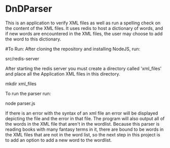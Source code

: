 # DnDParser

This is an application to verify XML files as well as run a spelling check on the content of the XML files. It uses redis to host a dictionary of words, and if new words are encountered in the XML files, the user may choose to add the word to this dictionary. 

#To Run:
After cloning the repository and installing NodeJS, run:

  src/redis-server

After starting the redis server you must create a directory called 'xml_files' and place all the Application XML files in this directory.

  mkdir xml_files

To run the parser run:

  node parser.js
  
If there is an error with the syntax of an xml file an error will be displayed depicting the file and the error in that file. The program will also output all of the words in the XML file that aren't in the wordlist. Because this parser is reading books with many fantasy terms in it, there are bound to be words in the XML files that are not in the word list, so the next step in this project is to add an option to add a new word to the wordlist.
  
  
